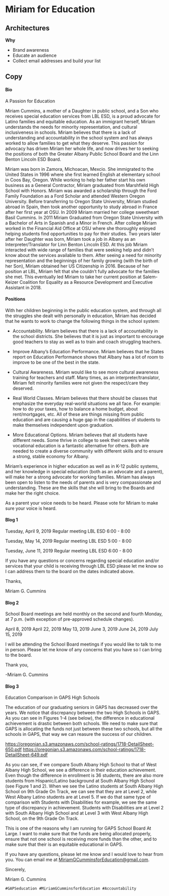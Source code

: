 # Miriam for Education

## Architectures

**Why**

* Brand awareness
* Educate an audience
* Collect email addresses and build your list

## Copy

#### Bio

A Passion for Education

Miriam Cummins, a mother of a Daughter in public school, and a Son who receives special education services from LBL ESD, is a proud advocate for Latino families and equitable education.  As an immigrant herself, Miriam understands the needs for minority representation, and cultural inclusiveness in schools.  Miriam believes that there is a lack of understanding and accountability in the school system and has always worked to allow families to get what they deserve.  This passion for advocacy has driven Miriam her whole life, and now drives her to seeking the positions of both the Greater Albany Public School Board and the Linn Benton Lincoln ESD Board.

Miriam was born in Zamora, Michoacan, Mexcio.  She immigrated to the United States in 1996 where she first learned English at elementary school in Coos Bay, Oregon.  While working to help her father start his own business as a General Contractor, Miriam graduated from Marshfield High School with Honors.  Miriam was awarded a scholarship through the Ford Family Foundation as a Ford Scholar and attended Western Oregon University.  Before transferring to Oregon State University, Miriam studied abroad in Spain, then took another opportunity to study abroad in France after her first year at OSU.  In 2009 Miriam married her college sweetheart Basil Cummins.  In 2011 Miriam Graduated from Oregon State University with a Bachelor of Arts in Spanish and a Minor in French.  After college Miriam worked in the Financial Aid Office at OSU where she thoroughly enjoyed helping students find opportunities to pay for their studies.  Two years later after her Daughter was born, Miriam took a job in Albany as an Interpreter/Translator for Linn Benton Lincoln ESD.  At this job Miriam interacted with wide range of families that were seeking help and didn’t know about the services available to them.  After seeing a need for minority representation and the beginnings of her family growing (with the birth of her Son), Miriam obtained her US Citizenship in 2016.  Because of her position at LBL, Miriam felt that she couldn’t fully advocate for the families she met.  This eventually led Miriam to take her current position at Salem-Keizer Coalition for Equality as a Resource Development and Executive Assistant in 2018.

#### Positions

With her children beginning in the public education system, and through all the struggles she dealt with personally in education, Miriam has decided that he wants to work to change the following things in the school system:

* Accountability.  Miriam believes that there is a lack of accountability in the school districts.  She believes that it is just as important to encourage good teachers to stay as well as to train and coach struggling teachers.

* Improve Albany’s Education Performance.  Miriam believes that he States report on Education Performance shows that Albany has a lot of room to improve to be one of the best in the state.

* Cultural Awareness.  Miriam would like to see more cultural awareness training for teachers and staff.  Many times, as an interpreter/translator, Miriam felt minority families were not given the respect/care they deserved.

* Real World Classes.  Miriam believes that there should be classes that emphasize the everyday real-world situations we all face.  For example: how to do your taxes, how to balance a home budget, about rent/mortgages, etc.  All of these are things missing from public education and are causing a huge gap in the capabilities of students to make themselves independent upon graduation.

* More Educational Options.  Miriam believes that all students have different needs.  Some thrive in college to seek their careers while vocational education is a fantastic alternative for others.  Both are needed to create a diverse community with different skills and to ensure a strong, stable economy for Albany.

Miriam’s experience in higher education as well as in K-12 public systems, and her knowledge in special education (both as an advocate and a parent), will make her a strong advocate for working families.  Miriam has always been open to listen to the needs of parents and is very compassionate and understanding.  These are the skills that she will bring to the Boards and make her the right choice.

As a parent your voice needs to be heard.  Please vote for Miriam to make sure your voice is heard.

#### Blog 1


Tuesday, April 9, 2019 Regular meeting LBL ESD 6:00 - 8:00

Tuesday, May 14, 2019 Regular meeting LBL ESD 5:00 - 8:00

Tuesday, June 11, 2019 Regular meeting LBL ESD 6:00 - 8:00

If you have any questions or concerns regarding special education and/or services that your child is receiving through LBL ESD please let me know so I can address them to the board on the dates indicated above.

Thanks,

Miriam G. Cummins

#### Blog 2

School Board meetings are held monthly on the second and fourth Monday, at 7 p.m. (with exception of   pre-approved schedule changes).

April 8, 2019
April 22, 2019
May 13, 2019
June 3, 2019
June 24, 2019
July 15, 2019

I will be attending the School Board meetings if you would like to talk to me in person.  Please let me know of any concerns that you have so I can bring to the board.

Thank you,

-Miriam G. Cummins

#### Blog 3

Education Comparison in GAPS High Schools

The education of our graduating seniors in GAPS has decreased over the years.  We notice that discrepancy between the two High Schools in GAPS.   As you can see in Figures 1-4 (see below), the difference in educational achievement is drastic between both schools.  We need to make sure that GAPS is allocating the funds not just between these two schools, but all the schools in GAPS, that way we can reasure the success of our children.

https://oregonian.s3.amazonaws.com/school-ratings/1718-DetailSheet-650.pdf
https://oregonian.s3.amazonaws.com/school-ratings/1718-DetailSheet-649.pdf

As you can see, if we compare South Albany High School to that of West Albany High School, we see a difference in their  education achievement.  Even though the difference in enrollment is 36 students, there are also more students from Hispanic/Latino background at South Albany High School (see Figure 1 and 2).   When we see the Latino students at South Albany High School on 9th Grade On Track, we can see that they are at Level 2, while West Albany Latino students are at Level 5.  If we do that same type of comparison with Students with Disabilities for example, we see the same type of discrepancy in achievement.  Students with Disabilities are at Level 2 with South Albany High School and at Level 3 with West Albany High School, on the 9th Grade On Track.

This is one of the reasons why I am running for GAPS School Board At Large.  I want to make sure that the funds are being allocated properly, ensure that not one school is receiving more funds than  the other, and to make sure that their is an equitable educational in GAPS.

If you have any questions, please let me know and I would love to hear from you.  You can email me at MiriamGCumminsforEducation@gmail.com.

Sincerely,

Miriam G. Cummins

`#GAPSeducation #MiriamGCumminsforEducation #Accountability`